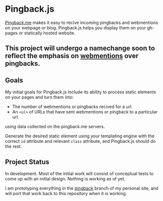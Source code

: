Pingback.js
===============
[Pingback.me](http://Pingback.me) makes it easy to recive incoming pingbacks and webmentions on your webpage or blog.  Pingback.js helps you display them on your gh-pages or statically hosted website. 

## This project will undergo a namechange soon to reflect the emphasis on [webmentions](http://indiewebcamp.com/webmention) over pingbacks.

## Goals

My initial goals for Pingback.js include its ability to process static elements on your pages and turn them into:

*   The number of webmentions or pingbacks recived for a url.
*   An `<ul>` of URLs that have sent webmentions or pingback to a particular url.

using data collected on the pingback.me servers.

Generate the desired static element using your templating engine with the correct `id` attribute and relevant `class` attribute, and Pingback.js should do the rest.
    
## Project Status

In development.  Most of the initial work will consist of conceptual tests to come up with an initial design.  Nothing is working as of yet.

I am prototyping everything in the [pingback](https://github.com/bcomnes/bcomnes.github.io/tree/pingback) branch of my personal site, and will port that work back to this repository when it is working.
